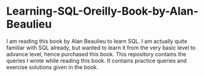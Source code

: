 # Learning-SQL-Oreilly-Book-by-Alan-Beaulieu

I am reading this book by Alan Beaulieu to learn SQL. I am actually quite familiar with SQL already, but wanted to learn it from the very basic level to advance level, hence purchased this book. 
This repository contains the queries I wrote while reading this book. It contains practice queries and exercise solutions given in the book.
